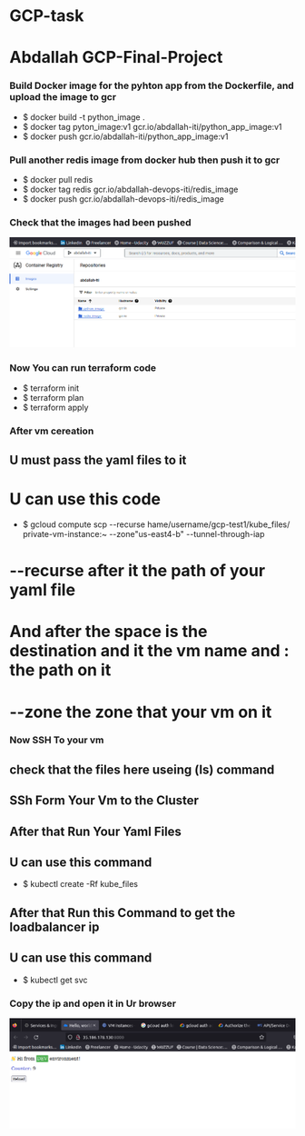 # GCP-task
# Abdallah GCP-Final-Project
### Build Docker image for the pyhton app from the Dockerfile, and upload the image to gcr
  * $ docker build -t python_image .
  * $ docker tag pyton_image:v1 gcr.io/abdallah-iti/python_app_image:v1
  * $ docker push gcr.io/abdallah-iti/python_app_image:v1
### Pull another redis image from docker hub then push it to gcr
  * $ docker pull redis
  * $  docker tag redis   gcr.io/abdallah-devops-iti/redis_image
  * $  docker push  gcr.io/abdallah-devops-iti/redis_image
### Check that the images had been pushed
![home_Page Image](https://github.com/Abdalla1297/GCP-task/blob/main/pic/1.png)
 
### Now You can run terraform code
  * $ terraform init
  * $ terraform plan
  * $ terraform apply
### After vm cereation
 ## U must pass the yaml files to it 
  # U can use this code 
  * $ gcloud compute scp --recurse hame/username/gcp-test1/kube_files/ private-vm-instance:~  --zone"us-east4-b"   --tunnel-through-iap 
  # --recurse after it the path of your yaml file
  # And after the space is the destination and it the vm name and : the path on it
  # --zone the zone that your vm on it
### Now SSH To your vm 
 ## check that the files here useing (ls) command
 ## SSh Form Your Vm to the Cluster
 ## After that Run Your Yaml Files
 ## U can use this command 
 * $ kubectl create -Rf kube_files
 ## After that Run this Command to get the loadbalancer ip 
 ## U can use this command
 * $ kubectl get svc
### Copy the ip and open it in Ur browser
![home_Page Image](https://github.com/Abdalla1297/GCP-task/blob/main/pic/2.png)

  


 
  
